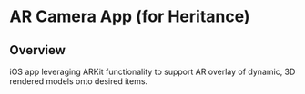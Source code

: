# AR Camera App (for Heritance)

## Overview
iOS app leveraging ARKit functionality to support AR overlay of dynamic, 3D rendered models onto desired items.
